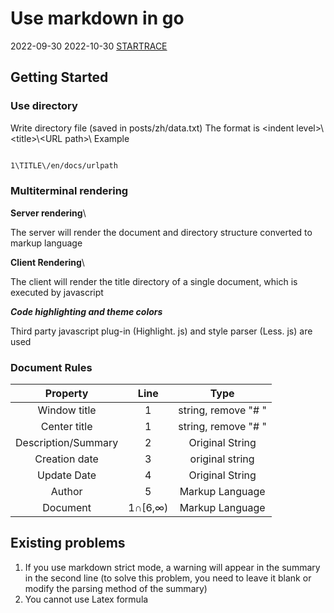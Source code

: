 # Use markdown in go

2022-09-30
2022-10-30
[STARTRACE](/)

## Getting Started

### Use directory

Write directory file (saved in posts/zh/data.txt)
The format is &lt;indent level&gt;\\&lt;title&gt;\\&lt;URL path&gt;\\
Example

```txt

1\TITLE\/en/docs/urlpath

```

### Multiterminal rendering

**Server rendering**\

The server will render the document and directory structure converted to markup language

**Client Rendering**\

The client will render the title directory of a single document, which is executed by javascript

***Code highlighting and theme colors***

Third party javascript plug-in (Highlight. js) and style parser (Less. js) are used

### Document Rules

|Property | Line | Type|
| :---:     | :----: |:---:|
|Window title | 1 | string, remove "# "|
|Center title | 1 | string, remove "# "|
|Description/Summary | 2 | Original String|
|Creation date | 3 | original string|
|Update Date | 4 | Original String|
|Author | 5 | Markup Language|
|Document |1∩[6,∞)| Markup Language|

## Existing problems

1. If you use markdown strict mode, a warning will appear in the summary in the second line (to solve this problem, you need to leave it blank or modify the parsing method of the summary)
2. You cannot use Latex formula
